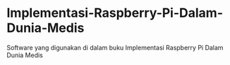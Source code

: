 # Implementasi-Raspberry-Pi-Dalam-Dunia-Medis
Software yang digunakan di dalam buku Implementasi Raspberry Pi Dalam Dunia Medis
